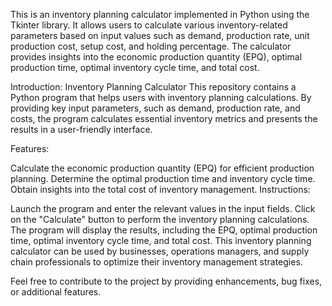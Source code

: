 This is an inventory planning calculator implemented in Python using the Tkinter library. It allows users to calculate various inventory-related parameters based on input values such as demand, production rate, unit production cost, setup cost, and holding percentage. The calculator provides insights into the economic production quantity (EPQ), optimal production time, optimal inventory cycle time, and total cost.

Introduction:
Inventory Planning Calculator
This repository contains a Python program that helps users with inventory planning calculations. By providing key input parameters, such as demand, production rate, and costs, the program calculates essential inventory metrics and presents the results in a user-friendly interface.

Features:

Calculate the economic production quantity (EPQ) for efficient production planning.
Determine the optimal production time and inventory cycle time.
Obtain insights into the total cost of inventory management.
Instructions:

Launch the program and enter the relevant values in the input fields.
Click on the "Calculate" button to perform the inventory planning calculations.
The program will display the results, including the EPQ, optimal production time, optimal inventory cycle time, and total cost.
This inventory planning calculator can be used by businesses, operations managers, and supply chain professionals to optimize their inventory management strategies.

Feel free to contribute to the project by providing enhancements, bug fixes, or additional features.
